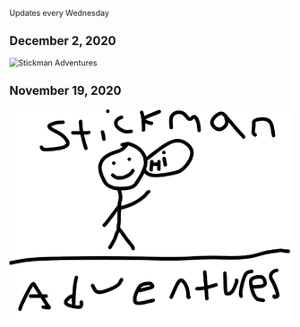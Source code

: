 Updates every Wednesday

## December 2, 2020 

![Stickman Adventures](comic/BadGameLuck.png)

## November 19, 2020

![Stickman Adventures](comics/StickmanAdventures1Thycover.png)

